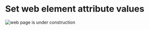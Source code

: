 # Set web element attribute values

![web page is under construction](https://docimages.blob.core.chinacloudapi.cn/images/commingsoon20210514.jpg)
